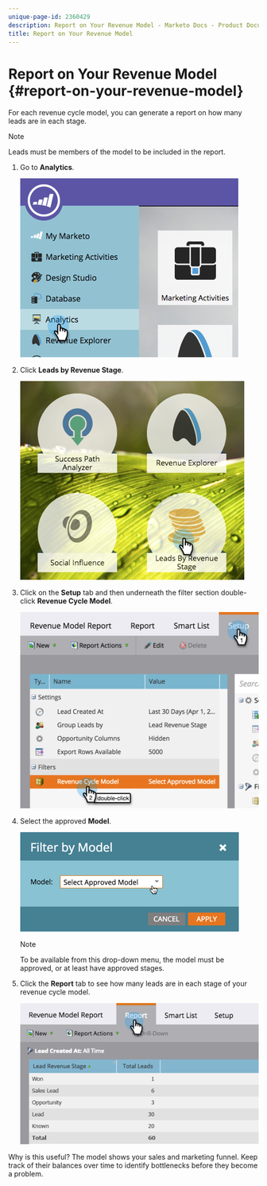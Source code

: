```yaml
---
unique-page-id: 2360429
description: Report on Your Revenue Model - Marketo Docs - Product Documentation
title: Report on Your Revenue Model
---
```


# Report on Your Revenue Model {#report-on-your-revenue-model}

For each revenue cycle model, you can generate a report on how many leads are in each stage.

>[!NOTE]
>
>Leads must be members of the model to be included in the report.

1. Go to **Analytics**.

   ![](assets/image2015-4-29-16-3a8-3a14.png)

1. Click **Leads by Revenue Stage**.

   ![](assets/image2015-4-29-16-3a15-3a3.png)

1. Click on the **Setup** tab and then underneath the filter section double-click **Revenue Cycle Model**.

   ![](assets/image2015-4-29-16-3a37-3a57.png)

1. Select the approved **Model**.

   ![](assets/image2015-4-29-16-3a40-3a34.png)

   >[!NOTE]
   >
   >To be available from this drop-down menu, the model must be approved, or at least have approved stages.

1. Click the **Report** tab to see how many leads are in each stage of your revenue cycle model.

   ![](assets/image2015-4-29-16-3a51-3a29.png)

Why is this useful? The model shows your sales and marketing funnel. Keep track of their balances over time to identify bottlenecks before they become a problem.
